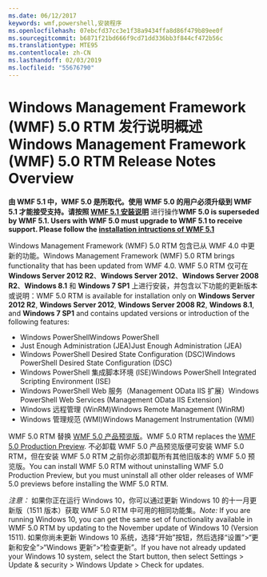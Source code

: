 ```yaml
---
ms.date: 06/12/2017
keywords: wmf,powershell,安装程序
ms.openlocfilehash: 07ebcfd37cc3e1f38a9434ffa8d86f479b89ee0f
ms.sourcegitcommit: b6871f21bd666f9cd71dd336bb3f844cf472b56c
ms.translationtype: MTE95
ms.contentlocale: zh-CN
ms.lasthandoff: 02/03/2019
ms.locfileid: "55676790"
---
```

# <a name="windows-management-framework-wmf-50-rtm-release-notes-overview"></a><span data-ttu-id="8f47f-102">Windows Management Framework (WMF) 5.0 RTM 发行说明概述</span><span class="sxs-lookup"><span data-stu-id="8f47f-102">Windows Management Framework (WMF) 5.0 RTM Release Notes Overview</span></span>

<span data-ttu-id="8f47f-103">**由 WMF 5.1 中，WMF 5.0 是所取代。使用 WMF 5.0 的用户必须升级到 WMF 5.1 才能接受支持。请按照 [WMF 5.1 安装说明](../5.1/install-configure.md)** 进行操作</span><span class="sxs-lookup"><span data-stu-id="8f47f-103">**WMF 5.0 is superseded by WMF 5.1. Users with WMF 5.0 must upgrade to WMF 5.1 to receive support. Please follow the [installation intructions of WMF 5.1](../5.1/install-configure.md)**</span></span>

<span data-ttu-id="8f47f-104">Windows Management Framework (WMF) 5.0 RTM 包含已从 WMF 4.0 中更新的功能。</span><span class="sxs-lookup"><span data-stu-id="8f47f-104">Windows Management Framework (WMF) 5.0 RTM brings functionality that has been updated from WMF 4.0.</span></span> <span data-ttu-id="8f47f-105">WMF 5.0 RTM 仅可在 **Windows Server 2012 R2**、**Windows Server 2012**、**Windows Server 2008 R2**、**Windows 8.1** 和 **Windows 7 SP1** 上进行安装，并包含以下功能的更新版本或说明：</span><span class="sxs-lookup"><span data-stu-id="8f47f-105">WMF 5.0 RTM is available for installation only on **Windows Server 2012 R2**, **Windows Server 2012**, **Windows Server 2008 R2**, **Windows 8.1**, and **Windows 7 SP1** and contains updated versions or introduction of the following features:</span></span>

- <span data-ttu-id="8f47f-106">Windows PowerShell</span><span class="sxs-lookup"><span data-stu-id="8f47f-106">Windows PowerShell</span></span>
- <span data-ttu-id="8f47f-107">Just Enough Administration (JEA)</span><span class="sxs-lookup"><span data-stu-id="8f47f-107">Just Enough Administration (JEA)</span></span>
- <span data-ttu-id="8f47f-108">Windows PowerShell Desired State Configuration (DSC)</span><span class="sxs-lookup"><span data-stu-id="8f47f-108">Windows PowerShell Desired State Configuration (DSC)</span></span>
- <span data-ttu-id="8f47f-109">Windows PowerShell 集成脚本环境 (ISE)</span><span class="sxs-lookup"><span data-stu-id="8f47f-109">Windows PowerShell Integrated Scripting Environment (ISE)</span></span>
- <span data-ttu-id="8f47f-110">Windows PowerShell Web 服务（Management OData IIS 扩展）</span><span class="sxs-lookup"><span data-stu-id="8f47f-110">Windows PowerShell Web Services (Management OData IIS Extension)</span></span>
- <span data-ttu-id="8f47f-111">Windows 远程管理 (WinRM)</span><span class="sxs-lookup"><span data-stu-id="8f47f-111">Windows Remote Management (WinRM)</span></span>
- <span data-ttu-id="8f47f-112">Windows 管理规范 (WMI)</span><span class="sxs-lookup"><span data-stu-id="8f47f-112">Windows Management Instrumentation (WMI)</span></span>

<span data-ttu-id="8f47f-113">WMF 5.0 RTM 替换 [WMF 5.0 产品预览版](http://blogs.msdn.com/b/powershell/archive/2015/08/31/windows-management-framework-5-0-production-preview-is-now-available.aspx)。</span><span class="sxs-lookup"><span data-stu-id="8f47f-113">WMF 5.0 RTM replaces the [WMF 5.0 Production Preview](http://blogs.msdn.com/b/powershell/archive/2015/08/31/windows-management-framework-5-0-production-preview-is-now-available.aspx).</span></span> <span data-ttu-id="8f47f-114">不必卸载 WMF 5.0 产品预览版便可安装 WMF 5.0 RTM，但在安装 WMF 5.0 RTM 之前你必须卸载所有其他旧版本的 WMF 5.0 预览版。</span><span class="sxs-lookup"><span data-stu-id="8f47f-114">You can install WMF 5.0 RTM without uninstalling WMF 5.0 Production Preview, but you must uninstall all other older releases of WMF 5.0 previews before installing the WMF 5.0 RTM.</span></span>

<span data-ttu-id="8f47f-115">*注意：* 如果你正在运行 Windows 10，你可以通过更新 Windows 10 的十一月更新版（1511 版本）获取 WMF 5.0 RTM 中可用的相同功能集。</span><span class="sxs-lookup"><span data-stu-id="8f47f-115">*Note:* If you are running Windows 10, you can get the same set of functionality available in WMF 5.0 RTM by updating to the November update of Windows 10 (Version 1511).</span></span> <span data-ttu-id="8f47f-116">如果你尚未更新 Windows 10 系统，选择“开始”按钮，然后选择“设置”>“更新和安全”>“Windows 更新”>“检查更新”。</span><span class="sxs-lookup"><span data-stu-id="8f47f-116">If you have not already updated your Windows 10 system, select the Start button, then select Settings > Update & security > Windows Update > Check for updates.</span></span>
